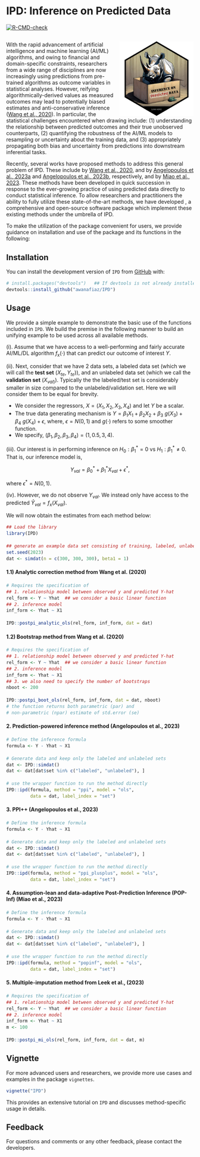 
<!-- README.md is generated from README.Rmd. Please edit that file -->

# IPD: Inference on Predicted Data

<!-- badges: start -->

[![R-CMD-check](https://github.com/awanafiaz/IPD/actions/workflows/R-CMD-check.yaml/badge.svg)](https://github.com/awanafiaz/IPD/actions/workflows/R-CMD-check.yaml)
<!-- badges: end -->

## <img src="man/figures/IPD_LOGO.png" align="right" height="200" style="float:right; height:200px;">

With the rapid advancement of artificial intelligence and machine
learning (AI/ML) algorithms, and owing to financial and domain-specific
constraints, researchers from a wide range of disciplines are now
increasingly using predictions from pre-trained algorithms as outcome
variables in statistical analyses. However, reifying
algorithmically-derived values as measured outcomes may lead to
potentially biased estimates and anti-conservative inference ([Wang et
al., 2020](https://www.pnas.org/doi/suppl/10.1073/pnas.2001238117)). In
particular, the statistical challenges encountered when drawing include:
(1) understanding the relationship between predicted outcomes and their
true unobserved counterparts, (2) quantifying the robustness of the
AI/ML models to resampling or uncertainty about the training data, and
(3) appropriately propagating both bias and uncertainty from predictions
into downstream inferential tasks.

Recently, several works have proposed methods to address this general
problem of IPD. These include by [Wang et al.,
2020](https://www.pnas.org/doi/suppl/10.1073/pnas.2001238117), and by
[Angelopoulos et al.,
2023a](https://www.science.org/doi/10.1126/science.adi6000) and
[Angelopoulos et al., 2023b](https://arxiv.org/abs/2311.01453),
respectively, and by [Miao et al.,
2023](https://arxiv.org/abs/2311.14220). These methods have been
developed in quick succession in response to the ever-growing practice
of using predicted data directly to conduct statistical inference. To
allow researchers and practitioners the ability to fully utilize these
state-of-the-art methods, we have developed , a comprehensive and
open-source software package which implement these existing methods
under the umbrella of IPD.

To make the utilization of the package convenient for users, we provide
guidance on installation and use of the package and its functions in the
following:

## Installation

You can install the development version of `IPD` from
[GitHub](https://github.com/) with:

``` r
# install.packages("devtools")   ## If devtools is not already installed
devtools::install_github("awanafiaz/IPD")
```

## Usage

We provide a simple example to demonstrate the basic use of the
functions included in `IPD`. We build the premise in the following
manner to build an unifying example to be used across all available
methods.

(i). Assume that we have access to a well-performing and fairly accurate
AI/ML/DL algorithm $f_{\text{x}}(\cdot)$ that can predict our outcome of
interest $Y$.

(ii). Next, consider that we have 2 data sets, a labeled data set (which
we will call the **test set** $(X_{te}, Y_{te})$), and an unlabeled data
set (which we call the **validation set** $(X_{val)}$). Typically the
the labeled/test set is considerably smaller in size compared to the
unlabeled/validation set. Here we will consider them to be equal for
brevity.

- We consider the regressors, $X = (X_1, X_2, X_3, X_4)$ and let $Y$ be
  a scalar.
- The true data generating mechanism is
  $Y = \beta_1X_1 + \beta_2 X_2 + \beta_3 \ g(X_3) + \beta_4 \ g(X_4) + \epsilon,$
  where, $\epsilon = N(0, 1)$ and $g(\cdot)$ refers to some smoother
  function.
- We specify, $(\beta_1, \beta_2, \beta_3, \beta_4) = (1, 0.5, 3, 4)$.

(iii). Our interest is in performing inference on $H_0: \beta_1^* = 0$
vs $H_1: \beta_1^* \ne 0$. That is, our inference model is,

$$
Y_{val} = \beta_0^* + \beta_1^* X_{val} + \epsilon^*,
$$

where $\epsilon^* = N(0, 1)$.

(iv). However, we do not observe $Y_{val}$. We instead only have access
to the predicted $\hat Y_{val} = f_{\text{x}}(X_{val})$.

We will now obtain the estimates from each method below:

``` r
## Load the library
library(IPD)

## generate an example data set consisting of training, labeled, unlabeled data
set.seed(2023)
dat <- simdat(n = c(300, 300, 300), beta1 = 1)
```

#### 1.1) Analytic correction method from Wang et al. (2020)

``` r
# Requires the specification of 
## 1. relationship model between observed y and predicted Y-hat 
rel_form <- Y ~ Yhat  ## we consider a basic linear function
## 2. inference model
inf_form <- Yhat ~ X1

IPD::postpi_analytic_ols(rel_form, inf_form, dat = dat)
```

#### 1.2) Bootstrap method from Wang et al. (2020)

``` r
# Requires the specification of 
## 1. relationship model between observed y and predicted Y-hat 
rel_form <- Y ~ Yhat  ## we consider a basic linear function
## 2. inference model
inf_form <- Yhat ~ X1
## 3. we also need to specify the number of bootstraps 
nboot <- 200

IPD::postpi_boot_ols(rel_form, inf_form, dat = dat, nboot)
# the function returns both parametric (par) and 
# non-parametric (npar) estimate of std.error (se)
```

#### 2. Prediction-powered inference method (Angelopoulos et al., 2023)

``` r
# Define the inference formula
formula <- Y - Yhat ~ X1

# Generate data and keep only the labeled and unlabeled sets
dat <- IPD::simdat()
dat <- dat[dat$set %in% c("labeled", "unlabeled"), ]

# use the wrapper function to run the method directly
IPD::ipd(formula, method = "ppi", model = "ols", 
         data = dat, label_index = "set")
```

#### 3. PPI++ (Angelopoulos et al., 2023)

``` r
# Define the inference formula
formula <- Y - Yhat ~ X1

# Generate data and keep only the labeled and unlabeled sets
dat <- IPD::simdat()
dat <- dat[dat$set %in% c("labeled", "unlabeled"), ]

# use the wrapper function to run the method directly
IPD::ipd(formula, method = "ppi_plusplus", model = "ols", 
         data = dat, label_index = "set")
```

#### 4. Assumption-lean and data-adaptive Post-Prediction Inference (POP-Inf) (Miao et al., 2023)

``` r
# Define the inference formula
formula <- Y - Yhat ~ X1

# Generate data and keep only the labeled and unlabeled sets
dat <- IPD::simdat()
dat <- dat[dat$set %in% c("labeled", "unlabeled"), ]

# use the wrapper function to run the method directly
IPD::ipd(formula, method = "popinf", model = "ols", 
         data = dat, label_index = "set")
```

#### 5. Multiple-imputation method from Leek et al., (2023)

``` r
# Requires the specification of 
## 1. relationship model between observed y and predicted Y-hat 
rel_form <- Y ~ Yhat  ## we consider a basic linear function
## 2. inference model
inf_form <- Yhat ~ X1
m <- 100

IPD::postpi_mi_ols(rel_form, inf_form, dat = dat, m)
```

## Vignette

For more advanced users and researchers, we provide more use cases and
examples in the package `vignettes`.

``` r
vignette("IPD")
```

This provides an extensive tutorial on `IPD` and discusses
method-specific usage in details.

## Feedback

For questions and comments or any other feedback, please contact the
developers.
